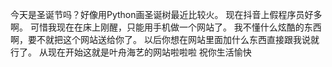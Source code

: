 今天是圣诞节吗？好像用Python画圣诞树最近比较火。
现在抖音上假程序员好多啊。
可惜我现在在床上刚醒，只能用手机做一个网站了。
我不懂什么炫酷的东西啊，要不就把这个网站送给你了。
以后你想在网站里面加什么东西直接跟我说就行了。
从现在开始这就是叶舟海艺的网站啦啦啦
祝你生活愉快

